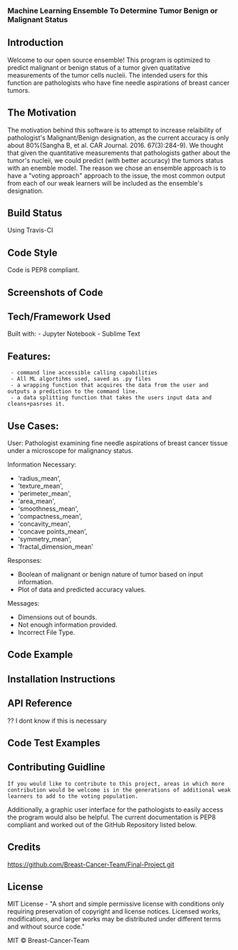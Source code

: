 ### Machine Learning Ensemble To Determine Tumor Benign or Malignant Status 

## Introduction
Welcome to our open source ensemble! This program is optimized to predict malignant or benign status of a tumor given quatitative measurements of the tumor cells nucleii.
 The intended users for this function are pathologists who have fine needle aspirations of breast cancer tumors. 

## The Motivation
The motivation behind this software is to attempt to increase relaibility of pathologist's Malignant/Benign designation, as the current accuracy is only about 80%(Sangha B, et al. CAR Journal. 2016. 67(3):284-9).
We thought that given the quantitative measurements that pathologists gather about the tumor's nucleii, we could predict (with better accuracy) the tumors status with an enemble model.
The reason we chose an ensemble approach is to have a "voting approach" approach to the issue, the most common output from each of our weak learners will be included as the ensemble's designation. 

## Build Status
Using Travis-CI

## Code Style
Code is PEP8 compliant. 

## Screenshots of Code

## Tech/Framework Used
   Built with:
     - Jupyter Notebook
     - Sublime Text

## Features:
     - command line accessible calling capabilities
     - All ML algortihms used, saved as .py files
     - a wrapping function that acquires the data from the user and outputs a prediction to the command line.
     - a data splitting function that takes the users input data and cleans+pasrses it. 
 
## Use Cases: 
User: Pathologist examining fine needle aspirations of breast cancer tissue under a microscope for malignancy status.

Information Necessary:
- 'radius_mean',
- 'texture_mean',
- 'perimeter_mean',
- 'area_mean',
- 'smoothness_mean',
- 'compactness_mean',
- 'concavity_mean',
- 'concave points_mean',
- 'symmetry_mean',
- 'fractal_dimension_mean'

Responses: 
- Boolean of malignant or benign nature of tumor based on input information.
- Plot of data and predicted accuracy values.
  
Messages: 
- Dimensions out of bounds.
- Not enough information provided.
- Incorrect File Type.

## Code Example

## Installation Instructions

## API Reference
?? I dont know if this is necessary

## Code Test Examples

## Contributing Guidline
    If you would like to contribute to this project, areas in which more contribution would be welcome is in the generations of additional weak learners to add to the voting population.
Additionally, a graphic user interface for the pathologists to easily access the program would also be helpful. The current documentation is PEP8 compliant and worked out of the GitHub Repository listed below. 

## Credits
https://github.com/Breast-Cancer-Team/Final-Project.git

## License 
MIT License - "A short and simple permissive license with conditions only requiring preservation of copyright and license notices. Licensed works, modifications, and larger works may be distributed under different terms and without source code." 

MIT © Breast-Cancer-Team
